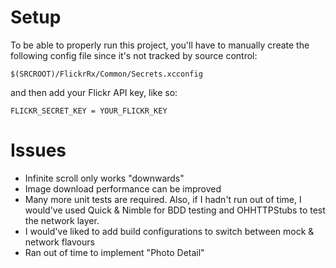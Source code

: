 # Setup

To be able to properly run this project, you'll have to manually create the following config file since it's not tracked by source control:

`$(SRCROOT)/FlickrRx/Common/Secrets.xcconfig`

and then add your Flickr API key, like so:

`FLICKR_SECRET_KEY = YOUR_FLICKR_KEY`


# Issues

- Infinite scroll only works "downwards"
- Image download performance can be improved
- Many more unit tests are required. Also, if I hadn't run out of time, I would've used Quick & Nimble for BDD testing and OHHTTPStubs to test the network layer.
- I would've liked to add build configurations to switch between mock & network flavours
- Ran out of time to implement "Photo Detail"

